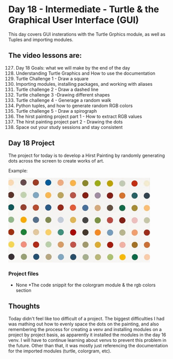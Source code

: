 # Day 18 - Intermediate - Turtle & the Graphical User Interface (GUI)
This day covers GUI insterations with the Turtle Grphics module, as well as Tuples and importing modules. 

## The video lessons are:
127. Day 18 Goals: what we will make by the end of the day
128. Understanding Turtle Graphics and How to use the documentation
129. Turtle Challenge 1 - Draw a square
130. Importing modules, installing packages, and working with aliases
131. Turtle challenge 2 - Draw a dashed line
132. Turtle challenge 3 -Drawing different shapes
133. Turtle challenge 4 - Generage a random walk
134. Python tuples, and how to generate random RGB colors
135. Turtle challenge 5 - Draw a spirograph
136. The hirst painting project part 1 - How to extract RGB values
137. The hirst painting project part 2 - Drawing the dots
138. Space out your study sessions and stay consistent


## Day 18 Project
The project for today is to develop a Hirst Painting by randomly generating dots across the screen to create works of art.

Example:

![Hirst Painting](./image.jpg)

### Project files
- None *The code snippit for the colorgram module & the rgb colors section

## Thoughts
Today didn't feel like too difficult of a project. The biggest difficulties I had was mathing out how to evenly space the dots on the painting, 
and also remembering the process for creating a venv and installing modules on a project by project basis, as apparently it installed the modules in the day 16 venv. I will have to continue learning about venvs to prevent this problem in the future. Other than that, it was mostly just referencing the documentation for the imported modules (turtle, colorgram, etc). 